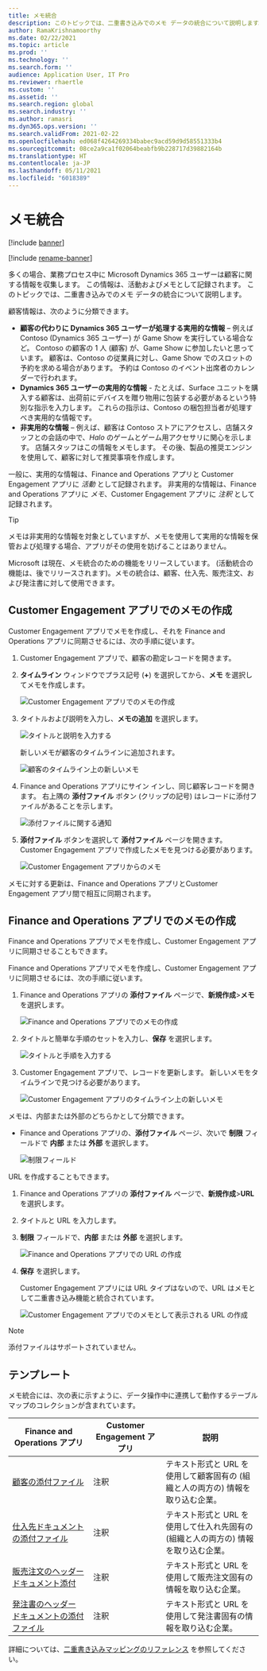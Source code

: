```yaml
---
title: メモ統合
description: このトピックでは、二重書き込みでのメモ データの統合について説明します。
author: RamaKrishnamoorthy
ms.date: 02/22/2021
ms.topic: article
ms.prod: ''
ms.technology: ''
ms.search.form: ''
audience: Application User, IT Pro
ms.reviewer: rhaertle
ms.custom: ''
ms.assetid: ''
ms.search.region: global
ms.search.industry: ''
ms.author: ramasri
ms.dyn365.ops.version: ''
ms.search.validFrom: 2021-02-22
ms.openlocfilehash: ed068f4264269334babec9acd59d9d58551333b4
ms.sourcegitcommit: 08ce2a9ca1f02064beabfb9b228717d39882164b
ms.translationtype: HT
ms.contentlocale: ja-JP
ms.lasthandoff: 05/11/2021
ms.locfileid: "6018389"
---
```

# <a name="note-integration"></a>メモ統合

[!include [banner](../../includes/banner.md)]

[!include [rename-banner](~/includes/cc-data-platform-banner.md)]

多くの場合、業務プロセス中に Microsoft Dynamics 365 ユーザーは顧客に関する情報を収集します。 この情報は、活動およびメモとして記録されます。 このトピックでは、二重書き込みでのメモ データの統合について説明します。

顧客情報は、次のように分類できます。

+ **顧客の代わりに Dynamics 365 ユーザーが処理する実用的な情報** – 例えば Contoso (Dynamics 365 ユーザー) が Game Show を実行している場合など。 Contoso の顧客の 1 人 (顧客) が、Game Show に参加したいと思っています。 顧客は、Contoso の従業員に対し、Game Show でのスロットの予約を求める場合があります。 予約は Contoso のイベント出席者のカレンダーで行われます。
+ **Dynamics 365 ユーザーの実用的な情報** - たとえば、Surface ユニットを購入する顧客は、出荷前にデバイスを贈り物用に包装する必要があるという特別な指示を入力します。 これらの指示は、Contoso の梱包担当者が処理すべき実用的な情報です。
+ **非実用的な情報** – 例えば、顧客は Contoso ストアにアクセスし、店舗スタッフとの会話の中で、*Halo* のゲームとゲーム用アクセサリに関心を示します。 店舗スタッフはこの情報をメモします。 その後、製品の推奨エンジンを使用して、顧客に対して推奨事項を作成します。

一般に、実用的な情報は、Finance and Operations アプリと Customer Engagement アプリに *活動* として記録されます。 非実用的な情報は、Finance and Operations アプリに *メモ*、Customer Engagement アプリに *注釈* として記録されます。

> [!TIP]
> メモは非実用的な情報を対象としていますが、メモを使用して実用的な情報を保管および処理する場合、アプリがその使用を妨げることはありません。

Microsoft は現在、メモ統合のための機能をリリースしています。 (活動統合の機能は、後でリリースされます)。メモの統合は、顧客、仕入先、販売注文、および発注書に対して使用できます。

## <a name="create-a-note-in-a-customer-engagement-app"></a>Customer Engagement アプリでのメモの作成

Customer Engagement アプリでメモを作成し、それを Finance and Operations アプリに同期させるには、次の手順に従います。

1. Customer Engagement アプリで、顧客の勘定レコードを開きます。
2. **タイムライン** ウィンドウでプラス記号 (**+**) を選択してから、**メモ** を選択してメモを作成します。

    ![Customer Engagement アプリでのメモの作成](media/notes-ce-1.png)

3. タイトルおよび説明を入力し、**メモの追加** を選択します。

    ![タイトルと説明を入力する](media/notes-ce-2.png)

    新しいメモが顧客のタイムラインに追加されます。

    ![顧客のタイムライン上の新しいメモ](media/notes-ce-3.png)

4. Finance and Operations アプリにサイン インし、同じ顧客レコードを開きます。 右上隅の **添付ファイル** ボタン (クリップの記号) はレコードに添付ファイルがあることを示します。

    ![添付ファイルに関する通知](media/notes-ce-4.png)

5. **添付ファイル** ボタンを選択して **添付ファイル** ページを開きます。 Customer Engagement アプリで作成したメモを見つける必要があります。

    ![Customer Engagement アプリからのメモ](media/notes-ce-5.png)

メモに対する更新は、Finance and Operations アプリとCustomer Engagement アプリ間で相互に同期されます。

## <a name="create-a-note-in-a-finance-and-operations-app"></a>Finance and Operations アプリでのメモの作成

Finance and Operations アプリでメモを作成し、Customer Engagement アプリに同期させることもできます。

Finance and Operations アプリでメモを作成し、Customer Engagement アプリに同期させるには、次の手順に従います。

1. Finance and Operations アプリの **添付ファイル** ページで、**新規作成**\>**メモ** を選択します。

    ![Finance and Operations アプリでのメモの作成](media/notes-fo-1.png)

2. タイトルと簡単な手順のセットを入力し、**保存** を選択します。

    ![タイトルと手順を入力する](media/notes-fo-2.png)

3. Customer Engagement アプリで、レコードを更新します。 新しいメモをタイムラインで見つける必要があります。

    ![Customer Engagement アプリのタイムライン上の新しいメモ](media/notes-fo-3.png)

メモは、内部または外部のどちらかとして分類できます。

- Finance and Operations アプリの、**添付ファイル** ページ、次いで **制限** フィールドで **内部** または **外部** を選択します。

    ![制限フィールド](media/notes-fo-4.png)

URL を作成することもできます。

1. Finance and Operations アプリの **添付ファイル** ページで、**新規作成**\>**URL** を選択します。
2. タイトルと URL を入力します。
3. **制限** フィールドで、**内部** または **外部** を選択します。

    ![Finance and Operations アプリでの URL の作成](media/notes-fo-5.png)

4. **保存** を選択します。

    Customer Engagement アプリには URL タイプはないので、URL はメモとして二重書き込み機能と統合されています。

    ![Customer Engagement アプリでのメモとして表示される URL の作成](media/notes-ce-6.png)

> [!NOTE]
> 添付ファイルはサポートされていません。

## <a name="templates"></a>テンプレート

メモ統合には、次の表に示すように、データ操作中に連携して動作するテーブル マップのコレクションが含まれています。

| Finance and Operations アプリ | Customer Engagement アプリ | 説明 |
|----------------------------|-------------------------|-------------|
| [顧客の添付ファイル](mapping-reference.md#230) | 注釈 | テキスト形式と URL を使用して顧客固有の (組織と人の両方の) 情報を取り込む企業。 |
| [仕入先ドキュメントの添付ファイル](mapping-reference.md#231) | 注釈 | テキスト形式と URL を使用して仕入れ先固有の (組織と人の両方の) 情報を取り込む企業。 |
| [販売注文のヘッダー ドキュメント添付](mapping-reference.md#229) | 注釈 | テキスト形式と URL を使用して販売注文固有の情報を取り込む企業。 |
| [発注書のヘッダー ドキュメントの添付ファイル](mapping-reference.md#232) | 注釈 | テキスト形式と URL を使用して発注書固有の情報を取り込む企業。 |

詳細については、[二重書き込みマッピングのリファレンス](mapping-reference.md) を参照してください。
